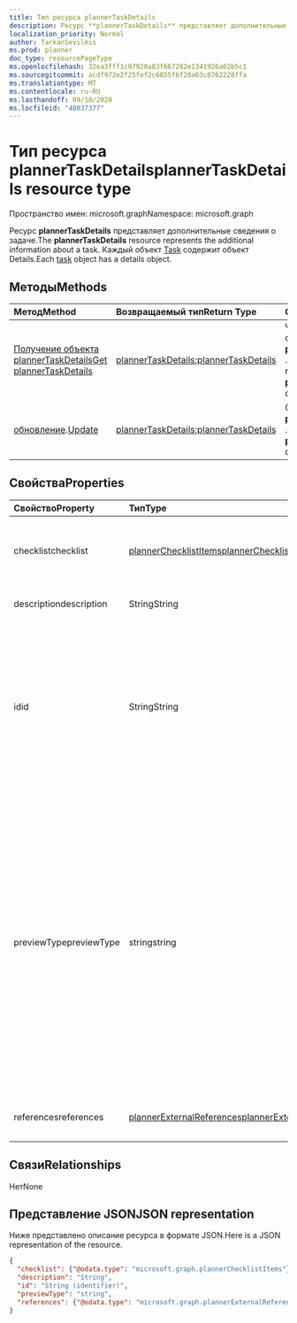 ```yaml
---
title: Тип ресурса plannerTaskDetails
description: Ресурс **plannerTaskDetails** представляет дополнительные сведения о задаче. Каждый объект Task содержит объект Details.
localization_priority: Normal
author: TarkanSevilmis
ms.prod: planner
doc_type: resourcePageType
ms.openlocfilehash: 32ea3fff1c97920a83f667282e1341926a02b5c1
ms.sourcegitcommit: acdf972e2f25fef2c6855f6f28a63c0762228ffa
ms.translationtype: MT
ms.contentlocale: ru-RU
ms.lasthandoff: 09/18/2020
ms.locfileid: "48037377"
---
```

# <a name="plannertaskdetails-resource-type"></a><span data-ttu-id="2382c-104">Тип ресурса plannerTaskDetails</span><span class="sxs-lookup"><span data-stu-id="2382c-104">plannerTaskDetails resource type</span></span>

<span data-ttu-id="2382c-105">Пространство имен: microsoft.graph</span><span class="sxs-lookup"><span data-stu-id="2382c-105">Namespace: microsoft.graph</span></span>

<span data-ttu-id="2382c-106">Ресурс **plannerTaskDetails** представляет дополнительные сведения о задаче.</span><span class="sxs-lookup"><span data-stu-id="2382c-106">The **plannerTaskDetails** resource represents the additional information about a task.</span></span> <span data-ttu-id="2382c-107">Каждый объект [Task](plannertask.md) содержит объект Details.</span><span class="sxs-lookup"><span data-stu-id="2382c-107">Each [task](plannertask.md) object has a details object.</span></span>


## <a name="methods"></a><span data-ttu-id="2382c-108">Методы</span><span class="sxs-lookup"><span data-stu-id="2382c-108">Methods</span></span>

| <span data-ttu-id="2382c-109">Метод</span><span class="sxs-lookup"><span data-stu-id="2382c-109">Method</span></span>           | <span data-ttu-id="2382c-110">Возвращаемый тип</span><span class="sxs-lookup"><span data-stu-id="2382c-110">Return Type</span></span>    |<span data-ttu-id="2382c-111">Описание</span><span class="sxs-lookup"><span data-stu-id="2382c-111">Description</span></span>|
|:---------------|:--------|:----------|
|[<span data-ttu-id="2382c-112">Получение объекта plannerTaskDetails</span><span class="sxs-lookup"><span data-stu-id="2382c-112">Get plannerTaskDetails</span></span>](../api/plannertaskdetails-get.md) | <span data-ttu-id="2382c-113">[plannerTaskDetails](plannertaskdetails.md);</span><span class="sxs-lookup"><span data-stu-id="2382c-113">[plannerTaskDetails](plannertaskdetails.md)</span></span> |<span data-ttu-id="2382c-114">Чтение свойств и связей объекта **plannerTaskDetails** .</span><span class="sxs-lookup"><span data-stu-id="2382c-114">Read properties and relationships of **plannerTaskDetails** object.</span></span>|
|<span data-ttu-id="2382c-115">[обновление](../api/plannertaskdetails-update.md).</span><span class="sxs-lookup"><span data-stu-id="2382c-115">[Update](../api/plannertaskdetails-update.md)</span></span> | <span data-ttu-id="2382c-116">[plannerTaskDetails](plannertaskdetails.md);</span><span class="sxs-lookup"><span data-stu-id="2382c-116">[plannerTaskDetails](plannertaskdetails.md)</span></span>    |<span data-ttu-id="2382c-117">Обновление объекта **plannerTaskDetails** .</span><span class="sxs-lookup"><span data-stu-id="2382c-117">Update **plannerTaskDetails** object.</span></span> |

## <a name="properties"></a><span data-ttu-id="2382c-118">Свойства</span><span class="sxs-lookup"><span data-stu-id="2382c-118">Properties</span></span>
| <span data-ttu-id="2382c-119">Свойство</span><span class="sxs-lookup"><span data-stu-id="2382c-119">Property</span></span>     | <span data-ttu-id="2382c-120">Тип</span><span class="sxs-lookup"><span data-stu-id="2382c-120">Type</span></span>   |<span data-ttu-id="2382c-121">Описание</span><span class="sxs-lookup"><span data-stu-id="2382c-121">Description</span></span>|
|:---------------|:--------|:----------|
|<span data-ttu-id="2382c-122">checklist</span><span class="sxs-lookup"><span data-stu-id="2382c-122">checklist</span></span>|[<span data-ttu-id="2382c-123">plannerChecklistItems</span><span class="sxs-lookup"><span data-stu-id="2382c-123">plannerChecklistItems</span></span>](plannerchecklistitems.md)|<span data-ttu-id="2382c-124">Коллекция элементов контрольного списка задачи.</span><span class="sxs-lookup"><span data-stu-id="2382c-124">The collection of checklist items on the task.</span></span>|
|<span data-ttu-id="2382c-125">description</span><span class="sxs-lookup"><span data-stu-id="2382c-125">description</span></span>|<span data-ttu-id="2382c-126">String</span><span class="sxs-lookup"><span data-stu-id="2382c-126">String</span></span>|<span data-ttu-id="2382c-127">Описание задачи.</span><span class="sxs-lookup"><span data-stu-id="2382c-127">Description of the task</span></span>|
|<span data-ttu-id="2382c-128">id</span><span class="sxs-lookup"><span data-stu-id="2382c-128">id</span></span>|<span data-ttu-id="2382c-129">String</span><span class="sxs-lookup"><span data-stu-id="2382c-129">String</span></span>| <span data-ttu-id="2382c-130">Только для чтения.</span><span class="sxs-lookup"><span data-stu-id="2382c-130">Read-only.</span></span> <span data-ttu-id="2382c-131">Идентификатор сведений о задаче.</span><span class="sxs-lookup"><span data-stu-id="2382c-131">ID of the task details.</span></span> <span data-ttu-id="2382c-132">Содержит 28 знаков, учитывается регистр.</span><span class="sxs-lookup"><span data-stu-id="2382c-132">It is 28 characters long and case-sensitive.</span></span> <span data-ttu-id="2382c-133">[Проверка формата](planner-identifiers-disclaimer.md) проводится для службы.</span><span class="sxs-lookup"><span data-stu-id="2382c-133">[Format validation](planner-identifiers-disclaimer.md) is done on the service.</span></span>|
|<span data-ttu-id="2382c-134">previewType</span><span class="sxs-lookup"><span data-stu-id="2382c-134">previewType</span></span>|<span data-ttu-id="2382c-135">string</span><span class="sxs-lookup"><span data-stu-id="2382c-135">string</span></span>|<span data-ttu-id="2382c-136">Устанавливает тип предварительного просмотра задачи.</span><span class="sxs-lookup"><span data-stu-id="2382c-136">This sets the type of preview that shows up on the task.</span></span> <span data-ttu-id="2382c-137">Допустимые значения: `automatic`, `noPreview`, `checklist`, `description`, `reference`.</span><span class="sxs-lookup"><span data-stu-id="2382c-137">The possible values are: `automatic`, `noPreview`, `checklist`, `description`, `reference`.</span></span> <span data-ttu-id="2382c-138">Если `automatic` выбран отображаемый предварительный просмотр, то приложение просматривает задачу.</span><span class="sxs-lookup"><span data-stu-id="2382c-138">When set to `automatic` the displayed preview is chosen by the app viewing the task.</span></span>|
|<span data-ttu-id="2382c-139">references</span><span class="sxs-lookup"><span data-stu-id="2382c-139">references</span></span>|[<span data-ttu-id="2382c-140">plannerExternalReferences</span><span class="sxs-lookup"><span data-stu-id="2382c-140">plannerExternalReferences</span></span>](plannerexternalreferences.md)|<span data-ttu-id="2382c-141">Коллекция ссылок на задачу.</span><span class="sxs-lookup"><span data-stu-id="2382c-141">The collection of references on the task.</span></span>|

## <a name="relationships"></a><span data-ttu-id="2382c-142">Связи</span><span class="sxs-lookup"><span data-stu-id="2382c-142">Relationships</span></span>
<span data-ttu-id="2382c-143">Нет</span><span class="sxs-lookup"><span data-stu-id="2382c-143">None</span></span>


## <a name="json-representation"></a><span data-ttu-id="2382c-144">Представление JSON</span><span class="sxs-lookup"><span data-stu-id="2382c-144">JSON representation</span></span>
<span data-ttu-id="2382c-145">Ниже представлено описание ресурса в формате JSON.</span><span class="sxs-lookup"><span data-stu-id="2382c-145">Here is a JSON representation of the resource.</span></span>

<!--{
  "blockType": "resource",
  "optionalProperties": [],
  "baseType": "microsoft.graph.entity",
  "@odata.type": "microsoft.graph.plannerTaskDetails"
}-->

```json
{
  "checklist": {"@odata.type": "microsoft.graph.plannerChecklistItems"},
  "description": "String",
  "id": "String (identifier)",
  "previewType": "string",
  "references": {"@odata.type": "microsoft.graph.plannerExternalReferences"}
}

```

<!-- uuid: 8fcb5dbc-d5aa-4681-8e31-b001d5168d79
2015-10-25 14:57:30 UTC -->
<!-- {
  "type": "#page.annotation",
  "description": "plannerTaskDetails resource",
  "keywords": "",
  "section": "documentation",
  "tocPath": ""
}-->

